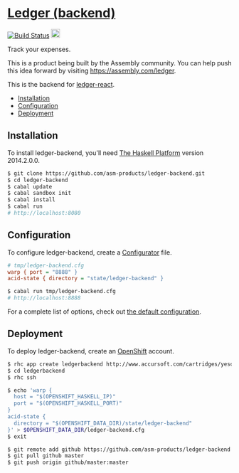 # [Ledger (backend)][1]

[![Build Status][2]][3]
<a href="https://assembly.com/ledger/bounties">
  <img height="20" src="https://asm-badger.herokuapp.com/ledger/badges/tasks.svg">
</a>

Track your expenses.

This is a product being built by the Assembly community. You can help push this idea forward by visiting <https://assembly.com/ledger>.

This is the backend for [ledger-react][4].

- [Installation](#installation)
- [Configuration](#configuration)
- [Deployment](#deployment)

## Installation

To install ledger-backend, you'll need [The Haskell Platform][5] version 2014.2.0.0.

``` sh
$ git clone https://github.com/asm-products/ledger-backend.git
$ cd ledger-backend
$ cabal update
$ cabal sandbox init
$ cabal install
$ cabal run
# http://localhost:8080
```

## Configuration

To configure ledger-backend, create a [Configurator][6] file.

``` cfg
# tmp/ledger-backend.cfg
warp { port = "8888" }
acid-state { directory = "state/ledger-backend" }
```

``` sh
$ cabal run tmp/ledger-backend.cfg
# http://localhost:8888
```

For a complete list of options, check out [the default configuration][7].

## Deployment

To deploy ledger-backend, create an [OpenShift][8] account.

``` sh
$ rhc app create ledgerbackend http://www.accursoft.com/cartridges/yesod.yml
$ cd ledgerbackend
$ rhc ssh
```

``` sh
$ echo 'warp {
  host = "$(OPENSHIFT_HASKELL_IP)"
  port = "$(OPENSHIFT_HASKELL_PORT)"
}
acid-state {
  directory = "$(OPENSHIFT_DATA_DIR)/state/ledger-backend"
}' > $OPENSHIFT_DATA_DIR/ledger-backend.cfg
$ exit
```

``` sh
$ git remote add github https://github.com/asm-products/ledger-backend.git
$ git pull github master
$ git push origin github/master:master
```

[1]: https://github.com/asm-products/ledger-backend
[2]: https://img.shields.io/travis/asm-products/ledger-backend/master.svg?style=flat
[3]: https://travis-ci.org/asm-products/ledger-backend
[4]: https://github.com/tfausak/ledger-react
[5]: https://www.haskell.org/platform/
[6]: https://github.com/bos/configurator
[7]: data/ledger-backend.cfg
[8]: https://www.openshift.com
